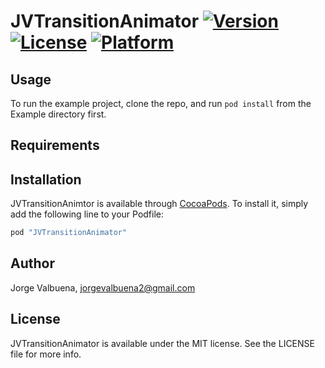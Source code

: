 # JVTransitionAnimator [![Version](https://img.shields.io/cocoapods/v/JVTransitionAnimtor.svg?style=flat)](http://cocoapods.org/pods/JVTransitionAnimtor) [![License](https://img.shields.io/cocoapods/l/JVTransitionAnimtor.svg?style=flat)](http://cocoapods.org/pods/JVTransitionAnimtor) [![Platform](https://img.shields.io/cocoapods/p/JVTransitionAnimtor.svg?style=flat)](http://cocoapods.org/pods/JVTransitionAnimtor)

## Usage

To run the example project, clone the repo, and run `pod install` from the Example directory first.

## Requirements

## Installation

JVTransitionAnimtor is available through [CocoaPods](http://cocoapods.org). To install
it, simply add the following line to your Podfile:

```ruby
pod "JVTransitionAnimator"
```

## Author

Jorge Valbuena, jorgevalbuena2@gmail.com

## License

JVTransitionAnimator is available under the MIT license. See the LICENSE file for more info.